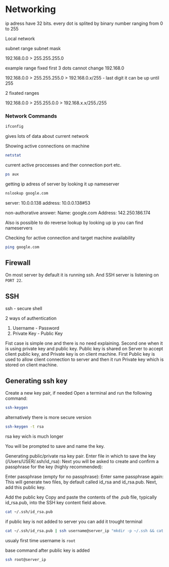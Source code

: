 # Networking


ip adress have 32 bits. every dot is splited by binary number ranging from 0 to 255


Local network

subnet range  subnet mask

192.168.0.0 > 255.255.255.0

example range               fixed first 3 dots cannot change 192.168.0

192.168.0.0 > 255.255.255.0 > 192.168.0.x/255 -  last digit it can be up until 255

2 fixated ranges

192.168.0.0 > 255.255.0.0  > 192.168.x.x/255./255

### Network Commands

```bash
ifconfig
```
gives lots of data about current network

Showing active connections on machine
```bash
netstat
```
current active proccesses and ther connection port etc.
```bash
ps aux
```

getting ip adress of server by looking it up nameserver
```bash
nslookup google.com
```
>>> 
server:     10.0.0.138
address:    10.0.0.138#53

non-authorative answer:
Name:       google.com
Address: 142.250.186.174

Also is possible to do reverse lookup by looking up ip you can find nameservers

Checking for active connection and target machine availability
```bash
ping google.com
```

## Firewall

On most server by default it is running ssh.
And SSH server is listening on `PORT 22`.
## SSH

ssh - secure shell

2 ways of authentication

1. Username - Password
2. Private Key - Public Key

Fist case is simple one and there is no need explaining.
Second one when it is using private key and public key. 
Public key is shared on Server to accept client public key, and Private key is on client machine.
First Public key is used to allow client connection to server and then it run Private key which is stored on client machine.

## Generating ssh key

Create a new key pair, if needed
Open a terminal and run the following command:
```bash
ssh-keygen
```

alternatively there is more secure version
```bash
ssh-keygen -t rsa
```
rsa key wich is much longer

You will be prompted to save and name the key.

Generating public/private rsa key pair.
Enter file in which to save the key (/Users/USER/.ssh/id_rsa):
Next you will be asked to create and confirm a passphrase for the key (highly recommended):

Enter passphrase (empty for no passphrase):
Enter same passphrase again:
This will generate two files, by default called id_rsa and id_rsa.pub. Next, add this public key.

Add the public key
Copy and paste the contents of the .pub file, typically id_rsa.pub, into the SSH key content field above.
```bash
cat ~/.ssh/id_rsa.pub
```

if public key is not added to server you can add it trought terminal
```bash
cat ~/.ssh/id_rsa.pub | ssh username@server_ip "mkdir -p ~/.ssh && cat >> ~/.ssh/authorized_keys && chmod 600 ~/.ssh/authorized_keys"
```
usualy first time username is `root`

base command after public key is added
```bash
ssh root@server_ip
```





